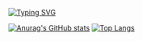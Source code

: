 [![Typing SVG](https://readme-typing-svg.demolab.com?font=Roboto&duration=3000&pause=700&color=2F1576&background=FFFFFDE3&center=true&vCenter=true&center=true&width=500&lines=hi%2C+my+name+is+gary;and+i+am+a+fullstack+developer!;thanks+for+visiting+%3A-)](https://git.io/typing-svg)

[![Anurag's GitHub stats](https://github-readme-stats.vercel.app/api?username=g-hor&center=true)](https://github.com/anuraghazra/github-readme-stats)
[![Top Langs](https://github-readme-stats.vercel.app/api/top-langs/?username=g-hor&layout=compact&center=true)](https://github.com/anuraghazra/github-readme-stats)